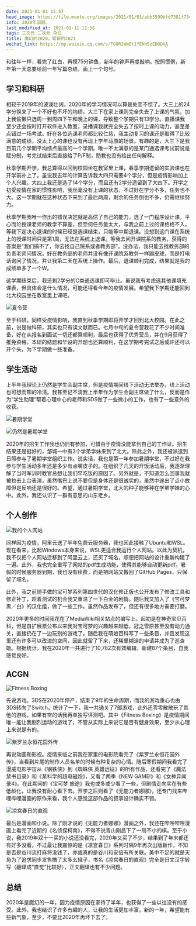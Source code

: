 ```yaml
---
date: 2021-01-01 15:57
head_image: https://file.moetu.org/images/2021/01/01/abb5599bfd7381f73deddb43e2cc797638e0bda5ac32ae44.jpg
info: 2020年回顾。
last_modified_at: 2021-01-11 11:56
tags: 三次元 二次元 杂记
title: 魔幻的2020，崭新的2021
wechat_link: https://mp.weixin.qq.com/s/TG0R2WmEt1YENnSzEDODVA
---
```

和往年一样，看完了红白，再摸75分钟鱼，新年的钟声再度敲响。按照惯例，新年第一天总要给前一年写篇总结，画上一个句号。

## 学习和科研
相较于2019年的波澜壮阔，2020年的学习情况可以算是处变不惊了。大三上的24学分换来了一个不好也不坏的均绩，大三下在家上课则完全失去了上课的气氛，加上我偷懒只选周一到周四下午和晚上的课，导致整个学期只有13学分。直播课我至少还会按时打开软件进入教室，录播课我就完全失去了按时上课的动力，甚至差点错过一场考试。好在各位选课老师都比较仁慈，我主动复习的课还是取得了比较满意的成绩，没太上心的课也没有再现上学年马原的场景。有趣的是，大三下是我目前几个学期平均绩点最高的一个学期。唯一不太满意的是某门通选课考试前说是赋分制，考完试结束后直接给了P/F制，助教也没有给出任何解释。

秋季学期开学，我总算得以回到校园坐在教室里上课，春季学期遗留的实验课也在开学前补上了。虽说我去年的计算告诉我大四只需要4个学分，但是疫情影响加上个人兴趣，大四上我还是选了14个学分，而且还有2学分遗留到了大四下。开学之初受疫情在家的惯性影响，我丝毫没有上课的状态，不过好在学分不多，任务也不大。这一学期就在这种状态下来到了最后两周，剩余的任务倒也不多，仍需继续努力。

秋季学期我唯一作出的错误决定就是高估了自己的能力，选了一门程序设计课。平心而论授课老师的教学不算差，但奈何任务量太大，与我之前上过的课格格不入。等我下定决心退课的时候已经是选课结束，只能等中期退课。没想到这门课在系统上的授课时间只是第1周，无法在系统上退课。等我去问开课院系的教务，获得的答案是“我们搞不了，你去找自己院系或者教务部”。没办法，我只能去找教务部的负责老师问情况。好在教务部的老师并没有像开课院系教务一样踢皮球，而是打电话询问了情况，并让我第二天在系统上操作。最后，退课顺利完成，结果就是我的成绩单多了一个W。

这学期结束后，我还剩2学分的C类通选课即可毕业。虽说我有考虑选其他课填充课表，但具体会是什么情况，可能还得看今年的疫情发展。希望我下学期还能回到北大校园坐在教室里上课吧。

![夏令营](https://file.moetu.org/images/2021/01/01/febfcee1bdd7ef28002ad0eed3405bc9ad636e1cad4dde21.png)

至于科研，同样受疫情影响，我直到秋季学期即将开学才回到北大校园。在此之前，说是做科研，其实也只有读文献而已。七月中旬的夏令营我花了不少时间准备，好在从报名到面试一切还都算顺利，最后也获得了优秀营员，并在9月获得了推免资格。本研的结题和毕设的开题也还算顺利，在这学期考完试之后或许还可以开个头，为下学期做一些准备。

## 学生活动
上半年我理论上仍然是学生会副主席，但是疫情期间线下活动无法举办，线上活动也可想而知的冷清。我甚至记不清我上半年作为学生会副主席做了什么，反而是作为“学生助理”帮着心理中心的老师和SDS做了一些微小的工作，也有了一些意外的收获。

![暑期学堂](https://file.moetu.org/images/2021/01/01/3a1608355908961b0a951f53cef643326db677aa18056241.jpg)

![仍然是暑期学堂](https://file.moetu.org/images/2021/01/01/730d2b58d7b1be074e9e7f82cbb6082cdf282e9fdf70f0b4.jpg)

2020年的招生工作我也仍旧有参加，可惜由于疫情没能拿到自己的工作证。招生结果还是挺好的，邹城一中有3个学弟学妹来到了北大。除此之外，我还被派遣到日照参与了暑期学堂组织工作。说实话，我也是第一年参加暑期学堂，不过好在我参与学生活动多年还是多少有点嘴皮子的。在组织了几天的开饭活动后，我逐渐理解了当时军训时教官总想让我们早吃饭的原因了。另外就是，不知道怎么回事我就被拉去上台表演，虽然嘴巴上说不要但是身体还是很诚实的，虽然中途出了点小故障但是反响还是很好的。希望，通过暑期学堂，北大的种子能够种在学弟学妹的心中。此外，我还认识了一群有意思的山东老乡。

## 个人创作
![我的个人网站](https://file.moetu.org/images/2020/02/20/6ca98d296e70f7a4a34070876597a575f64bf2c56e88c472.png)

同样因为疫情，阿里云送了半年免费云服务器，我也因此接触了Ubuntu和WSL。现在看来，比起Windows本身来说，WSL更适合我运行个人网站。以此为契机，我不仅把个人网站迁移到了阿里云上，还买了域名，顺便把网站的设计重新构建了一遍。此外，我也完全重写了网站的pdf生成功能，使得其能够自动更新pdf。暑假的时候服务器到期，我也没有续费，而是把网站又搬回了GitHub Pages，只保留了域名。

此外，我之前随手做的宝可梦系列第四世代的汉化修正版也公开发布了修改工具和修正补丁，趁着测试的机会我又重温了一下白金的剧情。随后我又加入了《宝可梦 黑／白》的汉化组，做了一些工作。虽然作品发布了，但还有很多地方需要打磨。

2020年更多的时间我花在了MediaWiki相关站点的编写上。起初是在神奇宝贝百科，但是自扩展票公布以来我对宝可梦的兴趣越来越低，冠之雪原甚至没有动力通关，直接扔在了一边玩别的游戏了。随后我在萌娘百科写了一些条目，并且发现这里还有许多可以改进的空间，因此就留了下来，还稀里糊涂的申请并成为了巡查姬。根据统计，我在2020年一共进行了10,782次有效编辑，新建87个条目，自我感觉良好。

## ACGN
![Fitness Boxing](https://file.moetu.org/images/2021/01/01/d2ee97f00c4a7f6a950899b8382b9c295f6e76d6d13b7f04.jpg)

先说游戏。3DS在2020年停产，结束了9年的生命周期，而我的游戏重心也由3DS转向了Switch。统计了一下，我一共通关了7部游戏，此外还零零散散玩了其他的游戏，如果有空的话我再单独写评测吧。其中《Fitness Boxing》是疫情期间唯一能让我剧烈运动的游戏了，不管从实际上来说它是否有健身效果，至少从心理上来说是有的。

![紫罗兰永恒花园外传](https://file.moetu.org/images/2021/01/01/f75616cb35d428d5c7314fefc18c2a7024d51d676f47148f.jpg)

再说动画和影视。疫情来临之前我在家里的电影院看完了《紫罗兰永恒花园外传》，当看到片尾的制作人员名单的时候有种复杂的心情。随后寒假期间我看完了漫威电影宇宙从《钢铁侠》到《蜘蛛侠 英雄远征》的所有作品，还看完了《魔法禁书目录》和《某科学的超电磁炮》，又看了两季《NEW GAME!》和《女神异闻录4》。在此期间的《宝可梦 旅途》我也或多或少看了一些，但剧情走向实在有些低龄化，让我没有耐心看下去。开学之后则看了《无能力者娜娜》，还专门找来哔哩哔哩漫画的原作来看，我个人感觉这部作品的叙事设计确实不错。

![凉宫春日的直观](https://file.moetu.org/images/2021/01/01/d51300f3da7448d93f1673048429073714e55fbd8a8bb148.jpg)

最后是漫画和小说。除了刚才说的《无能力者娜娜》漫画之外，我还在哔哩哔哩漫画上看完了近期的《名侦探柯南》，不得不说青山刚昌下了一局不小的棋。至于小说，我2019年双十一买的小说还没看完，2020年又买了不少，结果到了年末都还有好多没看。不过最让我震惊的是《凉宫春日》系列时隔9年再次出版新作，不知是否是谷川流打麻将没钱了，亦或真的是谷川和安倍有所关联。美中不足的就是天角为了追求同步发售搞了太多幺蛾子，书名《凉宫春日的直观》完全是日文汉字转写（翻译成“直觉”比较好），正文翻译也有不少问题。

## 总结
2020年是魔幻的一年，因为疫情原因在家待了半年，也获得了一些以往没有的感受。此外，我也结识了许多有趣的人，让我的生活更加丰富。新的一年，希望能有些新气象，至少，不要比2020年再坏下去了。